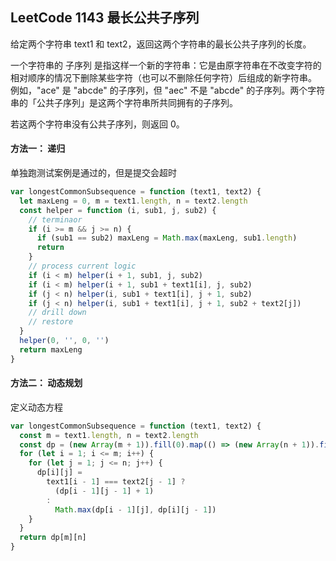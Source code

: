 ## LeetCode 1143 最长公共子序列

给定两个字符串 text1 和 text2，返回这两个字符串的最长公共子序列的长度。

一个字符串的 子序列 是指这样一个新的字符串：它是由原字符串在不改变字符的相对顺序的情况下删除某些字符（也可以不删除任何字符）后组成的新字符串。  
例如，"ace" 是 "abcde" 的子序列，但 "aec" 不是 "abcde" 的子序列。两个字符串的「公共子序列」是这两个字符串所共同拥有的子序列。

若这两个字符串没有公共子序列，则返回 0。

#### 方法一： 递归

单独跑测试案例是通过的，但是提交会超时

```javascript
var longestCommonSubsequence = function (text1, text2) {
  let maxLeng = 0, m = text1.length, n = text2.length
  const helper = function (i, sub1, j, sub2) {
    // terminaor
    if (i >= m && j >= n) {
      if (sub1 == sub2) maxLeng = Math.max(maxLeng, sub1.length)
      return
    }
    // process current logic
    if (i < m) helper(i + 1, sub1, j, sub2)
    if (i < m) helper(i + 1, sub1 + text1[i], j, sub2)
    if (j < n) helper(i, sub1 + text1[i], j + 1, sub2)
    if (j < n) helper(i, sub1 + text1[i], j + 1, sub2 + text2[j])
    // drill down
    // restore
  }
  helper(0, '', 0, '')
  return maxLeng
}
```


#### 方法二： 动态规划
定义动态方程

```javascript
var longestCommonSubsequence = function (text1, text2) {
  const m = text1.length, n = text2.length
  const dp = (new Array(m + 1)).fill(0).map(() => (new Array(n + 1)).fill(0))
  for (let i = 1; i <= m; i++) {
    for (let j = 1; j <= n; j++) {
      dp[i][j] = 
        text1[i - 1] === text2[j - 1] ?
          (dp[i - 1][j - 1] + 1)
        :
          Math.max(dp[i - 1][j], dp[i][j - 1])
    }
  }
  return dp[m][n]
}
```
